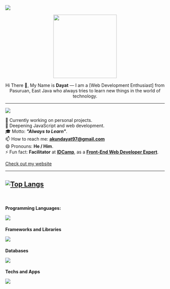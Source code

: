 ![](https://komarev.com/ghpvc/?username=profdayat&color=000000&label=Profile+Visit's)
<p align="center">
  <img src="https://lh3.googleusercontent.com/d/1QlUM9cQnOO5nKqZSZHEi4KpsdXWktgvG" width="200" />
</p>

<p align="center"> Hi There 👋, My Name is <strong>Dayat</strong> — I am a [Web Development Enthusiast] from Pasuruan, East Java who always tries to learn new things in the world of technology.
</p>

---
![](https://img.shields.io/badge/About%20-Me-blue) 
<br/>

🔭 Currently working on personal projects.
<br/>
🌱 Deepening JavaScript and web development.
<br/>
🎓 Motto: **_"Always to Learn"_**.
<br/>
📫 How to reach me: **[akundayat97@gmail.com](mailto:akundayat97@gmail.com)**
<br/>
😄 Pronouns: **He / Him**.
<br/>
⚡ Fun fact: **Facilitator** at **[IDCamp](https://idcamp.indosatooredoo.com/)**, as a **[Front-End Web Developer Expert](https://www.dicoding.com/academies/219)**.

[Check out my website](https://profdayat.my.id/)

---
[![Top Langs](https://github-readme-stats.vercel.app/api/top-langs/?username=profdayat&layout=compact)](https://github.com/anuraghazra/github-readme-stats)
---
<br/>
<p>
  <h4>Programming Languages:</p>
  <img src="https://skillicons.dev/icons?i=js,php,dotnet,java,py,dart&perline=6" />
  <br/>
  <h4>Frameworks and Libraries</p>
  <img src="https://skillicons.dev/icons?i=npm,express,webpack,react,laravel,bootstrap,jquery,tailwindcss,materialui,gatsby,flutter&perline=6" />
  <br/>
  <h4>Databases</p>
  <img src="https://skillicons.dev/icons?i=mysql,firebase,mongodb,sqlite,postgres&perline=6" />
  <br/>
  <h4>Techs and Apps</p>
  <img src="https://skillicons.dev/icons?i=linux,git,github,nodejs,vscode,visualstudio,sublime,notion,codepen,bash,gcp,netlify,postman&perline=6" />

</p>
<br/>

